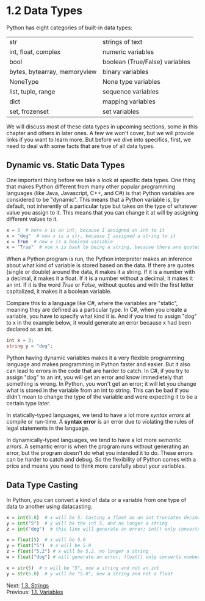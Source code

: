 # 1.2 Data Types

Python has eight categories of built-in data types:

|                              |                                |
| ---------------------------- | ------------------------------ |
| str                          | strings of text                |
| int, float, complex          | numeric variables              |
| bool                         | boolean (True/False) variables |
| bytes, bytearray, memoryview | binary variables               |
| NoneType                     | None type variables            |
| list, tuple, range           | sequence variables             |
| dict                         | mapping variables              |
| set, frozenset               | set variables                  |

We will discuss most of these data types in upcoming sections, some in this chapter and others in later ones. A few we
won't cover, but we will provide links if you want to learn more. But before we dive into specifics, first, we need to
deal with some facts that are true of all data types.

## Dynamic vs. Static Data Types

One important thing before we take a look at specific data types. One thing that makes Python different from many other
popular programming languages (like Java, Javascript, C++, and C#) is that Python variables are considered to be
"dynamic". This means that a Python variable is, by default, not inherently of a particular type but takes on the type
of whatever value you assign to it. This means that you can change it at will by assigning different values to it.

```Python
x = 3  # here x is an int, because I assigned an int to it
x = "dog"  # now x is a str, because I assigned a string to it
x = True  # now x is a boolean variable
x = "True"  # now x is back to being a string, because there are quotes
```

When a Python program is run, the Python interpreter makes an inference about what kind of variable is stored based on
the data. If there are quotes (single or double) around the data, it makes it a string. If it is a number with a
decimal, it makes it a float. If it is a number without a decimal, it makes it an int. If it is the word _True_ or
_False_, without quotes and with the first letter capitalized, it makes it a boolean variable.

Compare this to a language like C#, where the variables are "static", meaning they are defined as a particular type.
In C#, when you create a variable, you have to specify what kind it is. And if you tried to assign "dog" to x in the
example below, it would generate an error because x had been declared as an int.

```c#
int x = 3;
string y = "dog";
```

Python having dynamic variables makes it a very flexible programming language and makes programming in Python faster and
easier. But it also can lead to errors in the code that are harder to catch. In C#, if you try to assign "dog" to an
int, you will get an error and know immedietely that something is wrong. In Python, you won't get an error; it will let
you change what is stored in the variable from an int to string. This can be bad if you didn't mean to change the type
of the variable and were expecting it to be a certain type later.

In statically-typed languages, we tend to have a lot more _syntax errors_ at compile or run-time. A **syntax error** is
an error due to violating the rules of legal statements in the language.

In dynamically-typed languages, we tend to have a lot more _semantic errors_. A semantic error is when the program runs
without generating an error, but the program doesn't do what you intended it to do. These errors can be harder to catch
and debug. So the flexibility of Python comes with a price and means you need to think more carefully about your
variables.

## Data Type Casting

In Python, you can convert a kind of data or a variable from one type of data to another using datacasting.

```Python
x = int(5.8)  # x will be 5. Casting a float as an int truncates decimals
y = int("5")  # y will be the int 5, and no longer a string
z = int("dog")  # this line will generate an error; int() only converts numbers

x = float(5)  # x will be 5.0
y = float("5")  # x will be 5.0
z = float("5.2") # x will be 5.2, no longer a string
w = float("dog") # will generate an error; float() only converts numbers

x = str(5)  # x will be "5", now a string and not an int
y = str(5.0)  # y will be "5.0", now a string and not a float
```

Next: [1.3. Strings](1.3.%20Strings.md)<br>
Previous: [1.1. Variables](1.1.%20Variables.md)
